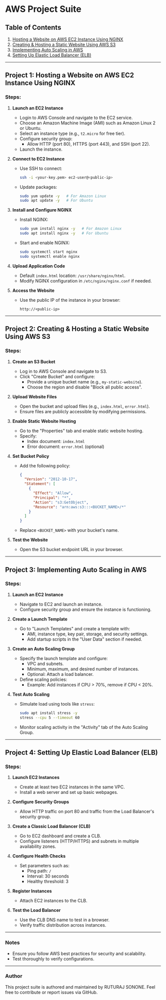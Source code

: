 # AWS Project Suite

## Table of Contents
1. [Hosting a Website on AWS EC2 Instance Using NGINX](#project-1-hosting-a-website-on-aws-ec2-instance-using-nginx)
2. [Creating & Hosting a Static Website Using AWS S3](#project-2-creating-hosting-a-static-website-using-aws-s3)
3. [Implementing Auto Scaling in AWS](#project-3-implementing-auto-scaling-in-aws)
4. [Setting Up Elastic Load Balancer (ELB)](#project-4-setting-up-elastic-load-balancer-elb)

---

## Project 1: Hosting a Website on AWS EC2 Instance Using NGINX

### Steps:

1. **Launch an EC2 Instance**
    - Login to AWS Console and navigate to the EC2 service.
    - Choose an Amazon Machine Image (AMI) such as Amazon Linux 2 or Ubuntu.
    - Select an instance type (e.g., `t2.micro` for free tier).
    - Configure security group:
        - Allow HTTP (port 80), HTTPS (port 443), and SSH (port 22).
    - Launch the instance.

2. **Connect to EC2 Instance**
    - Use SSH to connect:
      ```bash
      ssh -i <your-key.pem> ec2-user@<public-ip>
      ```
    - Update packages:
      ```bash
      sudo yum update -y   # For Amazon Linux
      sudo apt update -y   # For Ubuntu
      ```

3. **Install and Configure NGINX**
    - Install NGINX:
      ```bash
      sudo yum install nginx -y   # For Amazon Linux
      sudo apt install nginx -y   # For Ubuntu
      ```
    - Start and enable NGINX:
      ```bash
      sudo systemctl start nginx
      sudo systemctl enable nginx
      ```

4. **Upload Application Code**
    - Default `index.html` location: `/usr/share/nginx/html`.
    - Modify NGINX configuration in `/etc/nginx/nginx.conf` if needed.

5. **Access the Website**
    - Use the public IP of the instance in your browser:
      ```
      http://<public-ip>
      ```

---

## Project 2: Creating & Hosting a Static Website Using AWS S3

### Steps:

1. **Create an S3 Bucket**
    - Log in to AWS Console and navigate to S3.
    - Click "Create Bucket" and configure:
      - Provide a unique bucket name (e.g., `my-static-website`).
      - Choose the region and disable "Block all public access".

2. **Upload Website Files**
    - Open the bucket and upload files (e.g., `index.html`, `error.html`).
    - Ensure files are publicly accessible by modifying permissions.

3. **Enable Static Website Hosting**
    - Go to the "Properties" tab and enable static website hosting.
    - Specify:
      - Index document: `index.html`
      - Error document: `error.html` (optional)

4. **Set Bucket Policy**
    - Add the following policy:
      ```json
      {
        "Version": "2012-10-17",
        "Statement": [
          {
            "Effect": "Allow",
            "Principal": "*",
            "Action": "s3:GetObject",
            "Resource": "arn:aws:s3:::<BUCKET_NAME>/*"
          }
        ]
      }
      ```
    - Replace `<BUCKET_NAME>` with your bucket's name.

5. **Test the Website**
    - Open the S3 bucket endpoint URL in your browser.

---

## Project 3: Implementing Auto Scaling in AWS

### Steps:

1. **Launch an EC2 Instance**
    - Navigate to EC2 and launch an instance.
    - Configure security group and ensure the instance is functioning.

2. **Create a Launch Template**
    - Go to "Launch Templates" and create a template with:
      - AMI, instance type, key pair, storage, and security settings.
      - Add startup scripts in the "User Data" section if needed.

3. **Create an Auto Scaling Group**
    - Specify the launch template and configure:
      - VPC and subnets.
      - Minimum, maximum, and desired number of instances.
      - Optional: Attach a load balancer.
    - Define scaling policies:
      - Example: Add instances if CPU > 70%, remove if CPU < 20%.

4. **Test Auto Scaling**
    - Simulate load using tools like `stress`:
      ```bash
      sudo apt install stress -y
      stress --cpu 5 --timeout 60
      ```
    - Monitor scaling activity in the "Activity" tab of the Auto Scaling Group.

---

## Project 4: Setting Up Elastic Load Balancer (ELB)

### Steps:

1. **Launch EC2 Instances**
    - Create at least two EC2 instances in the same VPC.
    - Install a web server and set up basic webpages.

2. **Configure Security Groups**
    - Allow HTTP traffic on port 80 and traffic from the Load Balancer's security group.

3. **Create a Classic Load Balancer (CLB)**
    - Go to EC2 dashboard and create a CLB.
    - Configure listeners (HTTP/HTTPS) and subnets in multiple availability zones.

4. **Configure Health Checks**
    - Set parameters such as:
      - Ping path: `/`
      - Interval: 30 seconds
      - Healthy threshold: 3

5. **Register Instances**
    - Attach EC2 instances to the CLB.

6. **Test the Load Balancer**
    - Use the CLB DNS name to test in a browser.
    - Verify traffic distribution across instances.

---

### Notes
- Ensure you follow AWS best practices for security and scalability.
- Test thoroughly to verify configurations.

---

### Author
This project suite is authored and maintained by RUTURAJ SONONE. Feel free to contribute or report issues via GitHub.
